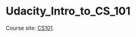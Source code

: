 # Udacity_Intro_to_CS_101

Course site: [CS101](https://www.udacity.com/course/intro-to-computer-science--cs101_).
